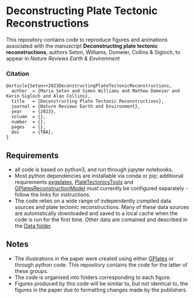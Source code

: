 # Deconstructing Plate Tectonic Reconstructions

This repository contains code to reproduce figures and animations associated with the manuscript **Deconstructing plate tectonic reconstructions**, authors Seton, Williams, Domeier, Collins & Sigloch, to appear in *Nature Reviews Earth & Environment*

### Citation
```
@article{Seton++2023DeconstructingPlateTectonicReconstructions,
  author  = {Maria Seton and Simon Williams and Mathew Domeier and Karin Sigloch and Alan Collins},
  title   = {Deconstructing Plate Tectonic Reconstructions},
  journal = {Nature Reviews Earth and Environment},
  year    = {2023},
  volume  = {},
  number  = {},
  pages   = {},
  doi     = {TBA},
}
```

## Requirements
- all code is based on python3, and run through jupyter notebooks. 
- Most python dependencies are installable via conda or pip; additional requirements [pygplates](https://www.gplates.org/docs/pygplates/), [PlateTectonicsTools](https://github.com/EarthByte/PlateTectonicTools) and [GPlatesReconstructionModel](https://github.com/siwill22/GPlatesReconstructionModel) must currently be configured separately - follow the links for instructions.
- The code relies on a wide range of independently compiled data sources and plate tectonic reconstructions. Many of these data sources are automatically downloaded and saved to a local cache when the code is run for the first time. Other data are contained and described in the [Data folder](../main/data).


## Notes
- The illustrations in the paper were created using either [GPlates](http://www.gplates.org) or through python code. This repository contains the code for the latter of these groups.
- The code is organised into folders corresponding to each figure. 
- Figures produced by this code will be similar to, but not identical to, the figures in the paper due to formatting changes made by the publishers.

